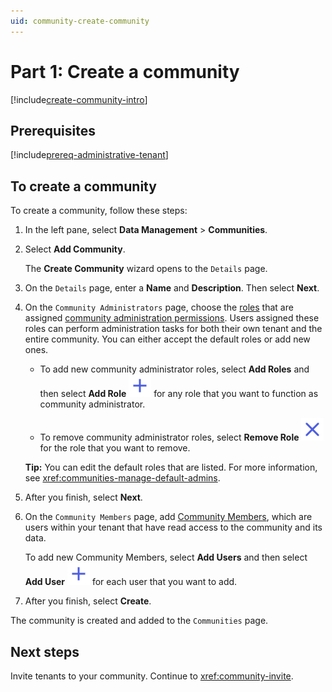 ```yaml
---
uid: community-create-community
---
```


# Part 1: Create a community

[!include[create-community-intro](includes/create-community-intro.md)]

## Prerequisites

[!include[prereq-administrative-tenant](includes/prereq-administrative-tenant.md)]

## To create a community

To create a community, follow these steps:

1. In the left pane, select **Data Management** > **Communities**.

1. Select **Add Community**.

    The **Create Community** wizard opens to the `Details` page.

1. On the `Details` page, enter a **Name** and **Description**. Then select **Next**.

1. On the `Community Administrators` page, choose the [roles](xref:ccRoles) that are assigned [community administration permissions](xref:community-community-roles#community-administrators). Users assigned these roles can perform administration tasks for both their own tenant and the entire community. You can either accept the default roles or add new ones. 
   
    - To add new community administrator roles, select **Add Roles** and then select **Add Role** ![add role](../_icons/plus-thick-alt.svg) for any role that you want to function as community administrator.
    
	- To remove community administrator roles, select **Remove Role** ![remove role](../_icons/remove-object.svg) for the role that you want to remove. 
    
	**Tip:** You can edit the default roles that are listed. For more information, see <xref:communities-manage-default-admins>.

1. After you finish, select **Next**.

1. On the `Community Members` page, add [Community Members](xrefcommunity-community-roles#community-member), which are users within your tenant that have read access to the community and its data.
    
    To add new Community Members, select **Add Users** and then select **Add User** ![add user](../_icons/plus-thick-alt.svg) for each user that you want to add.

1. After you finish, select **Create**.

The community is created and added to the `Communities` page.

## Next steps

Invite tenants to your community. Continue to <xref:community-invite>.
